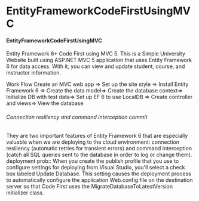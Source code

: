 # EntityFrameworkCodeFirstUsingMVC
<h4>EntityFrameworkCodeFirstUsingMVC</h4>


Entity Framework 6+ Code First using MVC 5. This is a Simple University Website built using ASP.NET MVC 5 application that uses Entity Framework 6 for data access. With it, you can view and update student, course, and instructor information.

Work Flow Create an MVC web app => Set up the site style => Install Entity Framework 6 => Create the data model=> Create the database context=> Initialize DB with test data=> Set up EF 6 to use LocalDB => Create controller and views=> View the database

<h6>Connection resiliency and command interception commit</h6>
They are two important features of Entity Framework 6 that are especially valuable when we are deploying to the cloud environment: connection resiliency (automatic retries for transient errors) and command interception (catch all SQL queries sent to the database in order to log or change them).
deployment prob::
 When you create the publish profile that you use to configure settings
 for deploying from Visual Studio, you'll select a check box labeled Update 
Database. This setting causes the deployment process to automatically configure 
the application Web.config file on the destination server so that Code First uses 
the MigrateDatabaseToLatestVersion initializer class.

